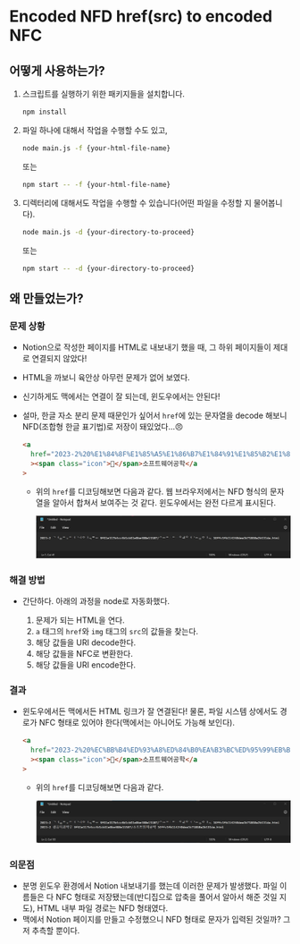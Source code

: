 # Encoded NFD href(src) to encoded NFC

## 어떻게 사용하는가?

1. 스크립트를 실행하기 위한 패키지들을 설치합니다.

   ```bash
   npm install
   ```

1. 파일 하나에 대해서 작업을 수행할 수도 있고,

   ```bash
   node main.js -f {your-html-file-name}
   ```

   또는

   ```bash
   npm start -- -f {your-html-file-name}
   ```

1. 디렉터리에 대해서도 작업을 수행할 수 있습니다(어떤 파일을 수정할 지 물어봅니다).

   ```bash
   node main.js -d {your-directory-to-proceed}
   ```

   또는

   ```bash
   npm start -- -d {your-directory-to-proceed}
   ```

## 왜 만들었는가?

### 문제 상황

- Notion으로 작성한 페이지를 HTML로 내보내기 했을 때, 그 하위 페이지들이 제대로 연결되지 않았다!
- HTML을 까보니 육안상 아무런 문제가 없어 보였다.
- 신기하게도 맥에서는 연결이 잘 되는데, 윈도우에서는 안된다!
- 설마, 한글 자소 분리 문제 때문인가 싶어서 `href`에 있는 문자열을 decode 해보니 NFD(조합형 한글 표기법)로 저장이 돼있었다...😠

  ```html
  <a
    href="2023-2%20%E1%84%8F%E1%85%A5%E1%86%B7%E1%84%91%E1%85%B2%E1%84%90%E1%85%A5%E1%84%80%E1%85%AA%E1%84%92%E1%85%A1%E1%86%A8%E1%84%87%E1%85%AE%209f61e317b4cc4b5cb61e8be488e15507/%E1%84%89%E1%85%A9%E1%84%91%E1%85%B3%E1%84%90%E1%85%B3%E1%84%8B%E1%85%B0%E1%84%8B%E1%85%A5%E1%84%80%E1%85%A9%E1%86%BC%E1%84%92%E1%85%A1%E1%86%A8%2036ffc5fb114240dea3b75868a2b531da.html"
    ><span class="icon">📕</span>소프트웨어공학</a
  >
  ```

  - 위의 `href`를 디코딩해보면 다음과 같다. 웹 브라우저에서는 NFD 형식의 문자열을 알아서 합쳐서 보여주는 것 같다. 윈도우에서는 완전 다르게 표시된다.

    ![nfd](./assets/nfd.jpg)

### 해결 방법

- 간단하다. 아래의 과정을 node로 자동화했다.

  1. 문제가 되는 HTML을 연다.
  2. `a` 태그의 `href`와 `img` 태그의 `src`의 값들을 찾는다.
  3. 해당 값들을 URI decode한다.
  4. 해당 값들을 NFC로 변환한다.
  5. 해당 값들을 URI encode한다.

### 결과

- 윈도우에서든 맥에서든 HTML 링크가 잘 연결된다! 물론, 파일 시스템 상에서도 경로가 NFC 형태로 있어야 한다(맥에서는 아니어도 가능해 보인다).

  ```html
  <a
    href="2023-2%20%EC%BB%B4%ED%93%A8%ED%84%B0%EA%B3%BC%ED%95%99%EB%B6%80%209f61e317b4cc4b5cb61e8be488e15507/%EC%86%8C%ED%94%84%ED%8A%B8%EC%9B%A8%EC%96%B4%EA%B3%B5%ED%95%99%2036ffc5fb114240dea3b75868a2b531da.html"
    ><span class="icon">📕</span>소프트웨어공학</a
  >
  ```

  - 위의 `href`를 디코딩해보면 다음과 같다.

    ![nfc](./assets/nfc.jpg)

### 의문점

- 분명 윈도우 환경에서 Notion 내보내기를 했는데 이러한 문제가 발생했다. 파일 이름들은 다 NFC 형태로 저장됐는데(반디집으로 압축을 풀어서 알아서 해준 것일 지도), HTML 내부 파일 경로는 NFD 형태였다.
- 맥에서 Notion 페이지를 만들고 수정했으니 NFD 형태로 문자가 입력된 것일까? 그저 추측할 뿐이다.
